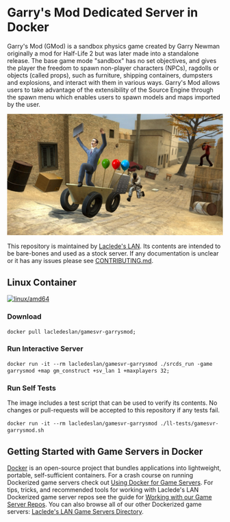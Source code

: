 # Garry's Mod Dedicated Server in Docker

Garry's Mod (GMod) is a sandbox physics game created by Garry Newman originally a mod for Half-Life 2 but was later made into a standalone release. The base game mode "sandbox" has no set objectives, and gives the player the freedom to spawn non-player characters (NPCs), ragdolls or objects (called props), such as furniture, shipping containers, dumpsters and explosions, and interact with them in various ways. Garry's Mod allows users to take advantage of the extensibility of the Source Engine through the spawn menu which enables users to spawn models and maps imported by the user.

![Garry's Mod](https://raw.githubusercontent.com/LacledesLAN/gamesvr-garrysmod/master/.misc/gmod-art.jpg "Garry's Mod")

This repository is maintained by [Laclede's LAN](https://lacledeslan.com). Its contents are intended to be bare-bones and used as a stock server. If any documentation is unclear or it has any issues please see [CONTRIBUTING.md](./CONTRIBUTING.md).

## Linux Container

[![linux/amd64](https://github.com/LacledesLAN/gamesvr-garrysmod/actions/workflows/build-linux-image.yml/badge.svg?branch=master)](https://github.com/LacledesLAN/gamesvr-garrysmod/actions/workflows/build-linux-image.yml)

### Download

```shell
docker pull lacledeslan/gamesvr-garrysmod;
```

### Run Interactive Server

```shell
docker run -it --rm lacledeslan/gamesvr-garrysmod ./srcds_run -game garrysmod +map gm_construct +sv_lan 1 +maxplayers 32;
```

### Run Self Tests

The image includes a test script that can be used to verify its contents. No changes or pull-requests will be accepted to this repository if any tests fail.

```shell
docker run -it --rm lacledeslan/gamesvr-garrysmod ./ll-tests/gamesvr-garrysmod.sh
```

## Getting Started with Game Servers in Docker

[Docker](https://docs.docker.com/) is an open-source project that bundles applications into lightweight, portable, self-sufficient containers. For a crash course on running Dockerized game servers check out [Using Docker for Game Servers](https://github.com/LacledesLAN/README.1ST/blob/master/GameServers/DockerAndGameServers.md). For tips, tricks, and recommended tools for working with Laclede's LAN Dockerized game server repos see the guide for [Working with our Game Server Repos](https://github.com/LacledesLAN/README.1ST/blob/master/GameServers/WorkingWithOurRepos.md). You can also browse all of our other Dockerized game servers: [Laclede's LAN Game Servers Directory](https://github.com/LacledesLAN/README.1ST/tree/master/GameServers).
